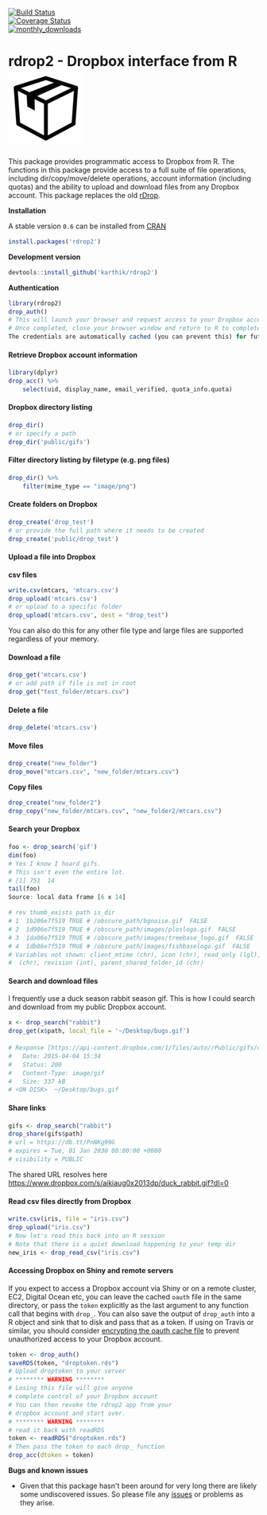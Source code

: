 [![Build Status](https://travis-ci.org/karthik/rdrop2.svg)](https://travis-ci.org/karthik/rdrop2)  
[![Coverage Status](https://coveralls.io./repos/karthik/rdrop2/badge.svg)](https://coveralls.io/r/karthik/rdrop2)  
[![monthly_downloads](http://cranlogs.r-pkg.org./badges/rdrop2)](http://cranlogs.r-pkg.org./badges/rdrop2)

# rdrop2 - Dropbox interface from R  ![a_box](drop.png)  


This package provides programmatic access to Dropbox from R. The functions in this package provide access to a full suite of file operations, including dir/copy/move/delete operations, account information (including quotas) and the ability to upload and download files from any Dropbox account. This package replaces the old [rDrop](https://github.com/karthik/rDrop). 


__Installation__  

A stable version `0.6` can be installed from [CRAN](http://cran.r-project.org/web/packages/rdrop2/index.html)

```r
install.packages('rdrop2')
```

__Development version__  

```r
devtools::install_github('karthik/rdrop2')
```

__Authentication__

```r
library(rdrop2)
drop_auth()
# This will launch your browser and request access to your Dropbox account. You will be prompted to log in if you aren't already logged in.
# Once completed, close your browser window and return to R to complete authentication. 
The credentials are automatically cached (you can prevent this) for future use.
```

#### Retrieve Dropbox account information

```r
library(dplyr)
drop_acc() %>% 
    select(uid, display_name, email_verified, quota_info.quota)
```

#### Dropbox directory listing

```r
drop_dir()
# or specify a path
drop_dir('public/gifs')
```

#### Filter directory listing by filetype (e.g. png files)

```r
drop_dir() %>% 
    filter(mime_type == "image/png")
```

#### Create folders on Dropbox


```r
drop_create('drop_test')
# or provide the full path where it needs to be created
drop_create('public/drop_test')
```

#### Upload a file into Dropbox

__csv files__  
```r
write.csv(mtcars, 'mtcars.csv')
drop_upload('mtcars.csv')
# or upload to a specific folder
drop_upload('mtcars.csv', dest = "drop_test")
```

You can also do this for any other file type and large files are supported regardless of your memory.


#### Download a file

```r
drop_get('mtcars.csv')
# or add path if file is not in root
drop_get("test_folder/mtcars.csv")
```

#### Delete a file

```r
drop_delete('mtcars.csv')
```

#### Move files

```r
drop_create("new_folder")
drop_move("mtcars.csv", "new_folder/mtcars.csv")
```

__Copy files__

```r
drop_create("new_folder2")
drop_copy("new_folder/mtcars.csv", "new_folder2/mtcars.csv")
```

#### Search your Dropbox

```r
foo <- drop_search('gif')
dim(foo)
# Yes I know I hoard gifs.
# This isn't even the entire lot.
# [1] 751  14
tail(foo)
Source: local data frame [6 x 14]
```

```r
# rev thumb_exists path is_dir
# 1  1b206e7f519 TRUE # /obscure_path/bgnoise.gif  FALSE
# 2  1d906e7f519 TRUE # /obscure_path/images/ploslogo.gif  FALSE
# 3  1da06e7f519 TRUE # /obscure_path/images/treebase_logo.gif  FALSE
# 4  1db06e7f519 TRUE # /obscure_path/images/fishbaselogo.gif  FALSE
# Variables not shown: client_mtime (chr), icon (chr), read_only (lgl), bytes (# int), modified (chr), size (chr), root (chr), mime_type
#  (chr), revision (int), parent_shared_folder_id (chr)
```

#### Search and download files

I frequently use a duck season rabbit season gif. This is how I could search and download from my public Dropbox account. 

```r
x <- drop_search("rabbit")
drop_get(x$path, local_file = '~/Desktop/bugs.gif')

# Response [https://api-content.dropbox.com/1/files/auto//Public/gifs/duck_rabbit.gif]
#   Date: 2015-04-04 15:34
#   Status: 200
#   Content-Type: image/gif
#   Size: 337 kB
# <ON DISK>  ~/Desktop/bugs.gif
```

#### Share links

```r
gifs <- drop_search("rabbit")
drop_share(gifs$path)
# url = https://db.tt/PnNKg99G 
# expires = Tue, 01 Jan 2030 00:00:00 +0000 
# visibility = PUBLIC 
```
The shared URL resolves here https://www.dropbox.com/s/aikiaug0x2013dp/duck_rabbit.gif?dl=0

####  Read csv files directly from Dropbox

```r
write.csv(iris, file = "iris.csv")
drop_upload("iris.csv")
# Now let's read this back into an R session
# Note that there is a quiet download happening to your temp dir
new_iris <- drop_read_csv("iris.csv")
```

#### Accessing Dropbox on Shiny and remote servers

If you expect to access a Dropbox account via Shiny or on a remote cluster, EC2, Digital Ocean etc, you can leave the cached `oauth` file in the same directory, or pass the `token` explicitly as the last argument to any function call that begins with `drop_`. You can also save the output of `drop_auth` into a R object and sink that to disk and pass that as a token. If using on Travis or similar, you should consider [encrypting the oauth cache file](http://docs.travis-ci.com/user/encrypting-files/) to prevent unauthorized access to your Dropbox account.

```r
token <- drop_auth()
saveRDS(token, "droptoken.rds")
# Upload droptoken to your server
# ******** WARNING ********
# Losing this file will give anyone 
# complete control of your Dropbox account
# You can then revoke the rdrop2 app from your
# dropbox account and start over.
# ******** WARNING ********
# read it back with readRDS
token <- readRDS("droptoken.rds")
# Then pass the token to each drop_ function
drop_acc(dtoken = token)
```


__Bugs and known issues__

* Given that this package hasn't been around for very long there are likely some undiscovered issues. So please file any [issues](https://github.com/karthik/rdrop2/issues) or problems as they arise.
